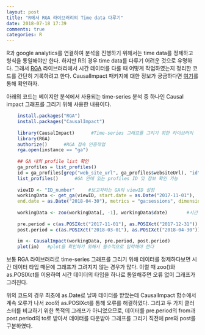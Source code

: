 ```yaml
---
layout: post
title: "R에서 RGA 라이브러리의 Time data 다루기"
date: 2018-07-18 17:39
comments: true
categories: R
---
```


R과 google analytics를 연결하여 분석을 진행하기 위해서는 time data를 정제하고 형식을 통일해야만 한다. 하지만 R의 경우 time data를 다루기 어려운 것으로 유명하다. 그래서 [RGA](https://cran.r-project.org/web/packages/RGA/README.html) 라이브러리에서 시간 데이터를 다룰 때 어떻게 작업하였는지 정리한 코드를 간단히 기록하려고 한다. CausalImpact 패키지에 대한 정보가 궁금하다면 [여기](https://google.github.io/CausalImpact/CausalImpact.html)를 통해 확인하자.

아래의 코드는 베이지안 분석에서 사용되는 time-series 분석 중 하나인 Causal impact 그래프를 그리기 위해 사용한 내용이다.

```R
    install.packages("RGA")
    install.packages("CausalImpact")
    
    library(CausalImpact)      #Time-series 그래프를 그리기 위한 라이브러리 
    library(RGA)
    authorize()      #RGA 접속 인증작업 
    rga.open(instance == "ga")
    
    ## GA 내의 profile list 확인
    ga_profiles = list_profiles()
    id = ga_profiles[grep("web_site_url", ga_profiles$websiteUrl), "id"]
    list_profiles()      #GA 안에 있는 profiles ID 및 정보 확인 가능 
    
    viewID <- "ID_number"     #보고자하는 GA의 viewID 설정 
    workingData <- get_ga(viewID, start.date = as.Date("2017-11-01"), 
    end.date = as.Date("2018-04-30"), metrics = "ga:sessions", dimensions = "ga:date") 
    
    workingData <- zoo(workingData[, -1], workingData$date)       #시간 데이터 변환 
    
    pre.period = c(as.POSIXct("2017-11-01"), as.POSIXct("2017-12-31"))   #as.Date to as.POSIXct
    post.period = c(as.POSIXct("2018-03-01"), as.POSIXct("2018-04-30"))
    
    im <- CausalImpact(workingData, pre.period, post.period)
    plot(im)   #plot을 확인하기 위해서 필수적으로 입력해야 한다
```

보통 RGA 라이브러리로 time-series 그래프를 그리기 위해 데이터를 정제하다보면 시간 데이터 타입 때문에 그래프가 그려지지 않는 경우가 많다.
이럴 때 zoo()와 as.POSIXct를 이용하여 시간 데이터의 타입을 하나로 통일해주면 오류 없이 그래프가 그려진다.

위의 코드의 경우 최초에 as.Date로 날짜 데이터를 받았는데 CausalImpact 함수에서 계속 오류가 나서 zoo와 as.POSIXct를 통해 오류를 해결하였다.
그리고 두 가지 클러스터를 비교하기 위한 목적의 그래프가 아니었으므로, 데이터를 pre.period의 from과 post.period의 to로 받아서 데이터를 다운받아 그래프를 그리기 직전에 pre와 post를 구분하였다.
